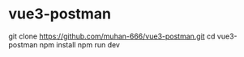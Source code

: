 ﻿# vue3-postman
 git clone https://github.com/muhan-666/vue3-postman.git
 cd vue3-postman
 npm install
 npm run dev
